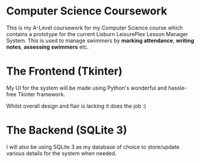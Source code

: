 # Computer Science Coursework

This is my A-Level coursework for my Computer Science course which contains a prototype for the current Lisburn LeisurePlex Lesson Manager System. This is used to manage swimmers by **marking attendance**, **writing notes**, **assessing swimmers** etc.

# The Frontend (Tkinter)
My UI for the system will be made using Python's wonderful and hassle-free Tkinter framework.

Whilst overall design and flair is lacking it does the job :)
# The Backend (SQLite 3)
I will also be using SQLite 3 as my database of choice to store/update various details for the system when needed.
